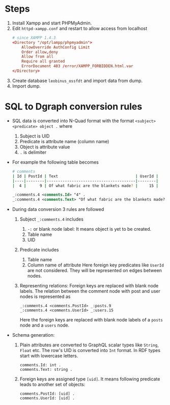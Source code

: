 # Steps
1. Install Xampp and start PHPMyAdmin.
2. Edit `httpd-xampp.conf` and restart to allow access from localhost
    ```conf
    # since XAMPP 1.4.3
    <Directory "/opt/lampp/phpmyadmin">
        AllowOverride AuthConfig Limit
        Order allow,deny
        Allow from all
        Require all granted
        ErrorDocument 403 /error/XAMPP_FORBIDDEN.html.var
    </Directory>
    ```
3. Create database `leobinus_ossfdt` and import data from dump.
4. Import dump.

# SQL to Dgraph conversion rules
- SQL data is converted into N-Quad format with the format `<subject> <predicate> object .` where
    1. Subject is UID
    2. Predicate is attribute name (column name)
    3. Object is attribute value
    4. `.` is delimiter
- For example the following table becomes

    ```sh
    # comments
    | Id | PostId | Text                                  | UserId |
    |----|--------|---------------------------------------|--------|
    |  4 |      9 | Of what fabric are the blankets made? |     15 |
    ```

    ```rdf
    _:comments.4 <comments.Id> "4" .
    _:comments.4 <comments.Text> "Of what fabric are the blankets made?" .
    ```
- During data conversion 3 rules are followed
    1. Subject `_:comments.4` includes
        1. `-:` or blank node label: It means object is yet to be created.
        2. Table name
        3. UID
    2. Predicate includes
        1. Table name
        2. Column name of attribute
        Here foreign key predicates like `UserId` are not considered. They will be represented on edges between nodes.

    3. Representing relations: Foreign keys are replaced with blank node labels. The relation between the comment node with post and user nodes is represented as
        ```
        _:comments.4 <comments.PostId> _:posts.9
        _:comments.4 <comments.UserId> _:users.15
        ```
        Here the foreign keys are replaced with blank node labels of a `posts` node and a `users` node.

- Schema generation:
    1. Plain attributes are converted to GraphQL scalar types like `String`, `Float` etc. The row's UID is converted into `Int` format. In RDF types start with lowercase letters.
        ```
        comments.Id: int .
        comments.Text: string .
        ```
    2. Foreign keys are assigned type `[uid]`. It means following predicate leads to another set of objects:
        ```
        comments.PostId: [uid] .
        comments.UserId: [uid] .
        ```
